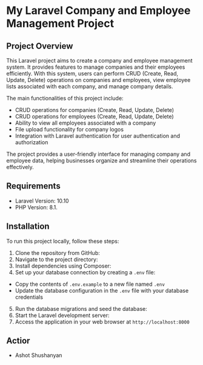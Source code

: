 # My Laravel Company and Employee Management Project

## Project Overview

This Laravel project aims to create a company and employee management system. It provides features to manage companies and their employees efficiently. With this system, users can perform CRUD (Create, Read, Update, Delete) operations on companies and employees, view employee lists associated with each company, and manage company details.

The main functionalities of this project include:
- CRUD operations for companies (Create, Read, Update, Delete)
- CRUD operations for employees (Create, Read, Update, Delete)
- Ability to view all employees associated with a company
- File upload functionality for company logos
- Integration with Laravel authentication for user authentication and authorization

The project provides a user-friendly interface for managing company and employee data, helping businesses organize and streamline their operations effectively.

## Requirements

- Laravel Version: 10.10
- PHP Version: 8.1.

## Installation

To run this project locally, follow these steps:

1. Clone the repository from GitHub:
2. Navigate to the project directory:
3. Install dependencies using Composer:
4. Set up your database connection by creating a `.env` file:
- Copy the contents of `.env.example` to a new file named `.env`
- Update the database configuration in the `.env` file with your database credentials

5. Run the database migrations and seed the database:
6. Start the Laravel development server:
7. Access the application in your web browser at `http://localhost:8000`

## Actior
- Ashot Shushanyan
